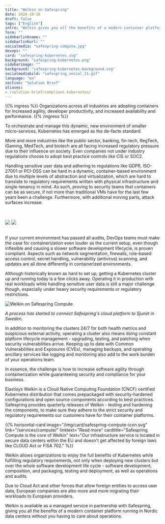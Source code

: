 ```yaml
---
title: "Welkin on Safespring"
date: 2024-10-18
draft: false
tags: ["English"]
intro: "Welkin gives you all the benefits of a modern container platform running in Nordic data centers without you having to care about operations."
form: ""
sidebarlinkname: ""
sidebarlinkurl: ""
socialmedia: "safespring-compute.jpg"
devops: ""
card: "safespring-kubernetes.svg"
background: "safespring-kubernetes.png"
sidebarimage: ""
background: "safespring-kubernetes-background.svg"
socialmediabild: "safespring_social_21.gif"
language: "en"
section: "Solution Brief"
aliases:
- /solution-brief/compliant-kubernetes/
---
```


{{% ingress %}}
Organizations across all industries are adopting containers for increased agility, developer productivity, and increased availability and performance.
{{% /ingress %}}

To orchestrate and manage this dynamic, new environment of smaller micro-services, Kubernetes has emerged as the de-facto standard.

More and more industries like the public sector, banking, fin-tech, RegTech, iGaming, MedTech, and biotech are all facing increased regulatory pressure due to their influence on society. Even companies not under industry regulations choose to adopt best practice controls like CIS or SOC2.

Handling sensitive user data and adhering to regulations like GDPR, ISO-27001 or PCI-DSS can be hard in a dynamic, container-based environment due to multiple levels of abstraction and virtualization, which are hard to translate to regulatory requirements written with physical infrastructure and single-tenancy in mind. As such, proving to security teams that containers can be as secure, if not more than traditional VMs have for the last few years been a challenge. Furthermore, with additional moving parts, attack surfaces increase.

<br><br>
<img src="/img/safespring-compliant-kubernetes-3.svg" class="mobile">
<img src="/img/safespring-compliant-kubernetes-2.svg" class="desktop">
<br><br>

If your current environment has passed all audits, DevOps teams must make the case for containerization even louder as the current setup, even though inflexible and causing a slower software development lifecycle, is proven compliant. Aspects such as network segmentation, firewalls, role-based access control, secret handling, vulnerability (antivirus) scanning, and updates are all done differently in containerized environments.

Although historically known as hard to set up, getting a Kubernetes cluster up and running today is a few clicks away. Operating it in production with real workloads while handling sensitive user data is still a major challenge though, especially under heavy security requirements or regulatory restrictions.

![Welkin on Safespring Compute](/img/safespring_compliant_kubernetes-pyramide.svg)

_A process has started to connect Safespring's cloud platform to Sjunet in Sweden._

In addition to monitoring the clusters 24/7 for both health metrics and suspicious external activity, operating a cluster also means doing constant platform lifecycle management - upgrading, testing, and patching when security vulnerabilities arrive. Keeping up to date with Common Vulnerabilities and Exposures (CVEs), managing backups, and operating ancillary services like logging and monitoring also add to the work burden of your operations team.

In essence, the challenge is how to increase software agility through containerization while guaranteeing security and compliance for your business.

Elastisys Welkin is a Cloud Native Computing Foundation (CNCF) certified Kubernetes distribution that comes prepackaged with security-hardened configurations and open source components according to best practices. Safespring provides quarterly releases of Welkin - testing and hardening the components, to make sure they adhere to the strict security and regulatory requirements our customers have for their container platforms.

{{% horisontal-card image="/img/card/safespring-compute-icon.svg" link="/services/compute/" linktext="Read more" cardtitle="Safespring Compute is the core of Welkin" text="Our infrastructure service is located in secure data centers within the EU and doesn't get affected by foreign laws like CLOUD Act or FISA 702." %}}

Welkin allows organizations to enjoy the full benefits of Kubernetes while fulfilling regulatory requirements, not only when deploying new clusters but over the whole software development life cycle - software development, composition, and packaging, testing and deployment, as well as operations and audits.

Due to Cloud Act and other forces that allow foreign entities to access user data, European companies are also more and more migrating their workloads to European providers.

Welkin is available as a managed service in partnership with Safespring, giving you all the benefits of a modern container platform running in Nordic data centers without you having to care about operations.
